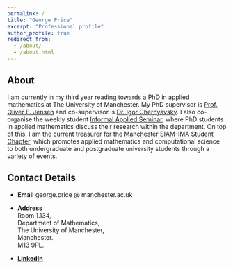 ```yaml
---
permalink: /
title: "George Price"
excerpt: "Professional profile"
author_profile: true
redirect_from: 
  - /about/
  - /about.html
---
```


## About

I am currently in my third year reading towards a PhD in applied mathematics at The University of Manchester. My PhD supervisor is [Prof. Oliver E. Jensen](https://personalpages.manchester.ac.uk/staff/oliver.jensen/) and co-supervisor is [Dr. Igor Chernyavsky](http://math-biophys.info/wiki/). I also co-organise the weekly student [Informal Applied Seminar](http://events.manchester.ac.uk/calendar/tag:ser-se-maths-appliedinformal/), where PhD students in applied mathematics discuss their research within the department. On top of this, I am the current treasurer for the [Manchester SIAM-IMA Student Chapter](https://www.maths.manchester.ac.uk/~siam/), which promotes applied mathematics and computational science to both undergraduate and postgraduate university students through a variety of events.

## Contact Details

- **Email** george.price @ manchester.ac.uk

- **Address** <br/>
Room 1.134, <br/> 
Department of Mathematics, <br/> 
The University of Manchester, <br/> 
Manchester. <br/> 
M13 9PL.

- **[LinkedIn](https://uk.linkedin.com/in/gfprice)**
